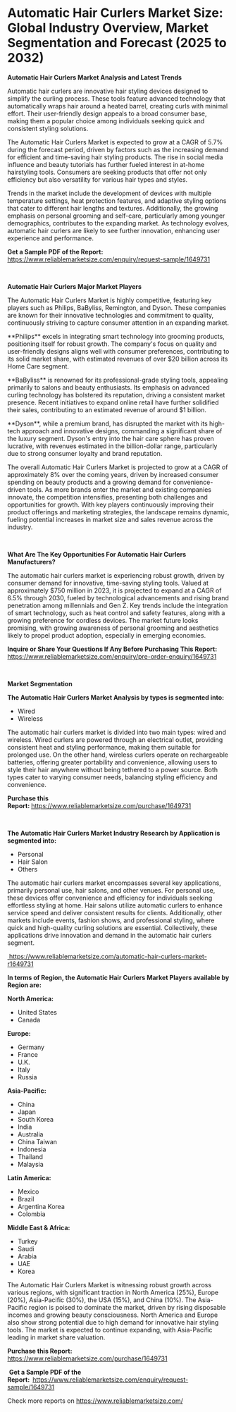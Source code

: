 <p><h1>Automatic Hair Curlers Market Size: Global Industry Overview, Market Segmentation and Forecast (2025 to 2032)</h1></p><p><strong>Automatic Hair Curlers Market Analysis and Latest Trends</strong></p>
<p><p>Automatic hair curlers are innovative hair styling devices designed to simplify the curling process. These tools feature advanced technology that automatically wraps hair around a heated barrel, creating curls with minimal effort. Their user-friendly design appeals to a broad consumer base, making them a popular choice among individuals seeking quick and consistent styling solutions.</p><p>The Automatic Hair Curlers Market is expected to grow at a CAGR of 5.7% during the forecast period, driven by factors such as the increasing demand for efficient and time-saving hair styling products. The rise in social media influence and beauty tutorials has further fueled interest in at-home hairstyling tools. Consumers are seeking products that offer not only efficiency but also versatility for various hair types and styles.</p><p>Trends in the market include the development of devices with multiple temperature settings, heat protection features, and adaptive styling options that cater to different hair lengths and textures. Additionally, the growing emphasis on personal grooming and self-care, particularly among younger demographics, contributes to the expanding market. As technology evolves, automatic hair curlers are likely to see further innovation, enhancing user experience and performance.</p></p>
<p><strong>Get a Sample PDF of the Report:&nbsp;</strong> <a href="https://www.reliablemarketsize.com/enquiry/request-sample/1649731?utm_campaign=1845&utm_medium=2&utm_source=Github&utm_content=ia&utm_term=07022025&utm_id=automatic-hair-curlers">https://www.reliablemarketsize.com/enquiry/request-sample/1649731</a></p>
<p>&nbsp;</p>
<p><strong>Automatic Hair Curlers Major Market Players</strong></p>
<p><p>The Automatic Hair Curlers Market is highly competitive, featuring key players such as Philips, BaByliss, Remington, and Dyson. These companies are known for their innovative technologies and commitment to quality, continuously striving to capture consumer attention in an expanding market.</p><p>**Philips** excels in integrating smart technology into grooming products, positioning itself for robust growth. The company's focus on quality and user-friendly designs aligns well with consumer preferences, contributing to its solid market share, with estimated revenues of over $20 billion across its Home Care segment.</p><p>**BaByliss** is renowned for its professional-grade styling tools, appealing primarily to salons and beauty enthusiasts. Its emphasis on advanced curling technology has bolstered its reputation, driving a consistent market presence. Recent initiatives to expand online retail have further solidified their sales, contributing to an estimated revenue of around $1 billion.</p><p>**Dyson**, while a premium brand, has disrupted the market with its high-tech approach and innovative designs, commanding a significant share of the luxury segment. Dyson's entry into the hair care sphere has proven lucrative, with revenues estimated in the billion-dollar range, particularly due to strong consumer loyalty and brand reputation.</p><p>The overall Automatic Hair Curlers Market is projected to grow at a CAGR of approximately 8% over the coming years, driven by increased consumer spending on beauty products and a growing demand for convenience-driven tools. As more brands enter the market and existing companies innovate, the competition intensifies, presenting both challenges and opportunities for growth. With key players continuously improving their product offerings and marketing strategies, the landscape remains dynamic, fueling potential increases in market size and sales revenue across the industry.</p></p>
<p>&nbsp;</p>
<p><strong>What Are The Key Opportunities For Automatic Hair Curlers Manufacturers?</strong></p>
<p><p>The automatic hair curlers market is experiencing robust growth, driven by consumer demand for innovative, time-saving styling tools. Valued at approximately $750 million in 2023, it is projected to expand at a CAGR of 6.5% through 2030, fueled by technological advancements and rising brand penetration among millennials and Gen Z. Key trends include the integration of smart technology, such as heat control and safety features, along with a growing preference for cordless devices. The market future looks promising, with growing awareness of personal grooming and aesthetics likely to propel product adoption, especially in emerging economies.</p></p>
<p><strong>Inquire or Share Your Questions If Any Before Purchasing This Report:</strong> <a href="https://www.reliablemarketsize.com/enquiry/pre-order-enquiry/1649731?utm_campaign=1845&utm_medium=2&utm_source=Github&utm_content=ia&utm_term=07022025&utm_id=automatic-hair-curlers">https://www.reliablemarketsize.com/enquiry/pre-order-enquiry/1649731</a></p>
<p>&nbsp;</p>
<p><strong>Market Segmentation</strong></p>
<p><strong>The Automatic Hair Curlers Market Analysis by types is segmented into:</strong></p>
<p><ul><li>Wired</li><li>Wireless</li></ul></p>
<p><p>The automatic hair curlers market is divided into two main types: wired and wireless. Wired curlers are powered through an electrical outlet, providing consistent heat and styling performance, making them suitable for prolonged use. On the other hand, wireless curlers operate on rechargeable batteries, offering greater portability and convenience, allowing users to style their hair anywhere without being tethered to a power source. Both types cater to varying consumer needs, balancing styling efficiency and convenience.</p></p>
<p><strong>Purchase this Report:&nbsp;</strong><a href="https://www.reliablemarketsize.com/purchase/1649731?utm_campaign=1845&utm_medium=2&utm_source=Github&utm_content=ia&utm_term=07022025&utm_id=automatic-hair-curlers">https://www.reliablemarketsize.com/purchase/1649731</a></p>
<p>&nbsp;</p>
<p><strong>The Automatic Hair Curlers Market Industry Research by Application is segmented into:</strong></p>
<p><ul><li>Personal</li><li>Hair Salon</li><li>Others</li></ul></p>
<p><p>The automatic hair curlers market encompasses several key applications, primarily personal use, hair salons, and other venues. For personal use, these devices offer convenience and efficiency for individuals seeking effortless styling at home. Hair salons utilize automatic curlers to enhance service speed and deliver consistent results for clients. Additionally, other markets include events, fashion shows, and professional styling, where quick and high-quality curling solutions are essential. Collectively, these applications drive innovation and demand in the automatic hair curlers segment.</p></p>
<p><a href="https://www.reliablemarketsize.com/automatic-hair-curlers-market-r1649731?utm_campaign=1845&utm_medium=2&utm_source=Github&utm_content=ia&utm_term=07022025&utm_id=automatic-hair-curlers">&nbsp;https://www.reliablemarketsize.com/automatic-hair-curlers-market-r1649731</a></p>
<p><strong>In terms of Region, the Automatic Hair Curlers Market Players available by Region are:</strong></p>
<p>
    <p> <strong> North America: </strong>
        <ul>
            <li>United States</li>
            <li>Canada</li>
        </ul>
        </p> 
    <p> <strong> Europe: </strong>
        <ul>
            <li>Germany</li>
            <li>France</li>
            <li>U.K.</li>
            <li>Italy</li>
            <li>Russia</li>
        </ul>
        </p> 
    <p> <strong> Asia-Pacific: </strong>
        <ul>
            <li>China</li>
            <li>Japan</li>
            <li>South Korea</li>
            <li>India</li>
            <li>Australia</li>
            <li>China Taiwan</li>
            <li>Indonesia</li>
            <li>Thailand</li>
            <li>Malaysia</li>
        </ul>
        </p> 
    <p> <strong> Latin America: </strong>
        <ul>
            <li>Mexico</li>
            <li>Brazil</li>
            <li>Argentina Korea</li>
            <li>Colombia</li>
        </ul>
        </p> 
    <p> <strong> Middle East & Africa: </strong>
        <ul>
            <li>Turkey</li>
            <li>Saudi</li>
            <li>Arabia</li>
            <li>UAE</li>
            <li>Korea</li>
        </ul>
    </p>
    </p>
<p><p>The Automatic Hair Curlers Market is witnessing robust growth across various regions, with significant traction in North America (25%), Europe (20%), Asia-Pacific (30%), the USA (15%), and China (10%). The Asia-Pacific region is poised to dominate the market, driven by rising disposable incomes and growing beauty consciousness. North America and Europe also show strong potential due to high demand for innovative hair styling tools. The market is expected to continue expanding, with Asia-Pacific leading in market share valuation.</p></p>
<p><strong>Purchase this Report: </strong><a href="https://www.reliablemarketsize.com/purchase/1649731?utm_campaign=1845&utm_medium=2&utm_source=Github&utm_content=ia&utm_term=07022025&utm_id=automatic-hair-curlers">https://www.reliablemarketsize.com/purchase/1649731</a></p>
<p>&nbsp;<strong>Get a Sample PDF of the Report:&nbsp;&nbsp;</strong><a href="https://www.reliablemarketsize.com/enquiry/request-sample/1649731?utm_campaign=1845&utm_medium=2&utm_source=Github&utm_content=ia&utm_term=07022025&utm_id=automatic-hair-curlers">https://www.reliablemarketsize.com/enquiry/request-sample/1649731</a></p>
<p><strong></strong></p>
<p>Check more reports on <a href="https://www.reliablemarketsize.com/?utm_campaign=1845&utm_medium=2&utm_source=Github&utm_content=ia&utm_term=07022025&utm_id=automatic-hair-curlers">https://www.reliablemarketsize.com/</a></p>
